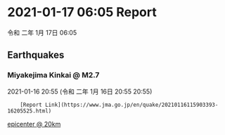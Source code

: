 # 2021-01-17 06:05 Report
令和 二年 1月 17日 06:05

## Earthquakes
### Miyakejima Kinkai @ M2.7
2021-01-16 20:55 (令和 二年 1月 16日 20:55 20:55)
  
        [Report Link](https://www.jma.go.jp/en/quake/20210116115903393-16205525.html)  
[epicenter @ 20km](https://www.google.com/maps/place/33°54'00%22+139°30'00%22/@33.9,139.5,17z/data=!3m1!4b1!4m5!3m4!1s0x0:0x0!8m2!3d33.9!4d139.5)
